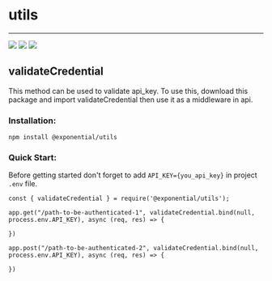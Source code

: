 # utils

---
<a href="https://github.com/Exponential-Hosting/utils/issues"><img src="https://img.shields.io/github/issues/Exponential-Hosting/utils"></a>
<a href="https://github.com/Exponential-Hosting/utils/blob/main/LICENSE"><img src="https://img.shields.io/github/license/Exponential-Hosting/utils"></a>
<a href="https://twitter.com/intent/tweet?text=https%3A%2F%2Fgithub.com%2FExponential-Hosting%2Futils"><img src="https://img.shields.io/twitter/url?url=https%3A%2F%2Fgithub.com%2FExponential-Hosting%2Futils"></a>

## validateCredential

This method can be used to validate api_key. To use this, download this package and import validateCredential then use it as a middleware in api.

### Installation:

```
npm install @exponential/utils
```

### Quick Start:
Before getting started don't forget to add `API_KEY={you_api_key}` in project `.env` file.

```
const { validateCredential } = require('@exponential/utils');

app.get("/path-to-be-authenticated-1", validateCredential.bind(null, process.env.API_KEY), async (req, res) => {

})

app.post("/path-to-be-authenticated-2", validateCredential.bind(null, process.env.API_KEY), async (req, res) => {

})
```